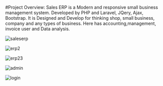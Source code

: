  #Project Overview: 
Sales ERP is a Modern and responsive small business management system. Developed by PHP and Laravel, JQery, Ajax, Bootstrap. It is Designed and Develop for thinking shop, small business, company and any types of business. Here has accounting,management, invoice user and Data analysis.



![saleserp](https://user-images.githubusercontent.com/25568503/65633659-6b83d580-dffe-11e9-90f4-a1083e094165.png)

![erp2](https://user-images.githubusercontent.com/25568503/65633750-9e2dce00-dffe-11e9-9653-6a65086e284e.png)

![erp23](https://user-images.githubusercontent.com/25568503/65633890-e816b400-dffe-11e9-8442-fb977552d5e6.png)

![admin](https://user-images.githubusercontent.com/25568503/65634018-28763200-dfff-11e9-967b-b6ec401147df.png)

![login](https://user-images.githubusercontent.com/25568503/65634125-5fe4de80-dfff-11e9-9639-18255ce948b1.png)




